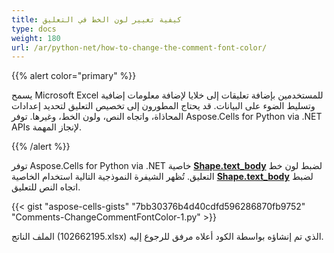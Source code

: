 ```yaml
---
title: كيفية تغيير لون الخط في التعليق
type: docs
weight: 180
url: /ar/python-net/how-to-change-the-comment-font-color/
---
```


{{% alert color="primary" %}}

يسمح Microsoft Excel للمستخدمين بإضافة تعليقات إلى خلايا لإضافة معلومات إضافية وتسليط الضوء على البيانات. قد يحتاج المطورون إلى تخصيص التعليق لتحديد إعدادات المحاذاة، واتجاه النص، ولون الخط، وغيرها. توفر Aspose.Cells for Python via .NET APIs لإنجاز المهمة.

{{% /alert %}}

توفر Aspose.Cells for Python via .NET خاصية [**Shape.text_body**](https://reference.aspose.com/cells/python-net/aspose.cells.drawing/shape/text_body) لضبط لون خط التعليق. تُظهر الشيفرة النموذجية التالية استخدام الخاصية [**Shape.text_body**](https://reference.aspose.com/cells/python-net/aspose.cells.drawing/shape/text_body) لضبط اتجاه النص للتعليق.

{{< gist "aspose-cells-gists" "7bb30376b4d40cdfd596286870fb9752" "Comments-ChangeCommentFontColor-1.py" >}}

الملف الناتج (102662195.xlsx) الذي تم إنشاؤه بواسطة الكود أعلاه مرفق للرجوع إليه.
